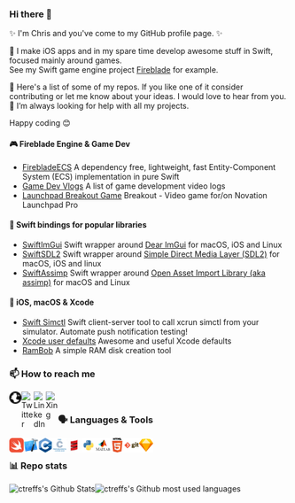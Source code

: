 ### Hi there 👋

✨ I'm Chris and you've come to my GitHub profile page. ✨

🔭 I make iOS apps and in my spare time develop awesome stuff in Swift, focused mainly around games.    
See my Swift game engine project [Fireblade](https://github.com/fireblade-engine) for example.  

💬 Here's a list of some of my repos. If you like one of it consider contributing or let me know about your ideas. I would love to hear from you.  
🤔 I’m always looking for help with all my projects.  

Happy coding 😊

#### 🎮 Fireblade Engine & Game Dev

* [FirebladeECS](https://github.com/fireblade-engine/ecs) A dependency free, lightweight, fast Entity-Component System (ECS) implementation in pure Swift
* [Game Dev Vlogs](https://github.com/ctreffs/game-dev-vlogs) A list of game development video logs
* [Launchpad Breakout Game](https://github.com/ctreffs/launchpad-breakout) Breakout - Video game for/on Novation Launchpad Pro

#### 🔗 Swift bindings for popular libraries

* [SwiftImGui](https://github.com/ctreffs/SwiftImGui) Swift wrapper around [Dear ImGui](https://github.com/ocornut/imgui) for macOS, iOS and Linux
* [SwiftSDL2](https://github.com/ctreffs/SwiftSDL2) Swift wrapper around [Simple Direct Media Layer (SDL2)](https://www.libsdl.org) for macOS, iOS and linux
* [SwiftAssimp](https://github.com/ctreffs/SwiftAssimp) Swift wrapper around [Open Asset Import Library (aka assimp)](https://www.assimp.org) for macOS and Linux

#### 📱 iOS, macOS & Xcode

* [Swift Simctl](https://github.com/ctreffs/SwiftSimctl) Swift client-server tool to call xcrun simctl from your simulator. Automate push notification testing!
* [Xcode user defaults](https://github.com/ctreffs/xcode-defaults) Awesome and useful Xcode defaults
* [RamBob](https://github.com/ctreffs/RamBob) A simple RAM disk creation tool

### 📫 How to reach me


[<img align="left" width="22px" alt="https://ctreffs.de" src="https://raw.githubusercontent.com/iconic/open-iconic/master/svg/globe.svg" />][website]
[<img align="left" width="22px" alt="Twitter" src="https://cdn.jsdelivr.net/npm/simple-icons/icons/twitter.svg" />][twitter]
[<img align="left" width="22px" alt="LinkedIn" src="https://cdn.jsdelivr.net/npm/simple-icons/icons/linkedin.svg" />][linkedin]
[<img align="left" width="22px" alt="Xing" src="https://cdn.jsdelivr.net/npm/simple-icons/icons/xing.svg" />][xing]

<br/>

### 🗣️ Languages & Tools

<img align="left" alt="Swift" width="26px" src="https://raw.githubusercontent.com/github/explore/master/topics/swift/swift.png" />
<img align="left" alt="Xcode" width="26px" src="https://raw.githubusercontent.com/github/explore/master/topics/xcode/xcode.png" />
<img align="left" alt="C++" width="26px" src="https://raw.githubusercontent.com/github/explore/master/topics/cpp/cpp.png" />
<img align="left" alt="C" width="26px" src="https://raw.githubusercontent.com/github/explore/master/topics/c/c.png" />
<img align="left" alt="Scala" width="26px" src="https://raw.githubusercontent.com/github/explore/master/topics/scala/scala.png" />
<img align="left" alt="Python" width="26px" src="https://raw.githubusercontent.com/github/explore/master/topics/python/python.png" />
<img align="left" alt="Matlab" width="26px" src="https://raw.githubusercontent.com/github/explore/master/topics/matlab/matlab.png" />
<img align="left" alt="HTML5" width="26px" src="https://raw.githubusercontent.com/github/explore/master/topics/html/html.png" />
<img align="left" alt="Git" width="26px" src="https://raw.githubusercontent.com/github/explore/master/topics/git/git.png" />
<img align="left" alt="Sketch" width="26px" src="https://raw.githubusercontent.com/github/explore/master/topics/sketch/sketch.png" />
<br/>

### 📊 Repo stats

<img align="left" alt="ctreffs's Github Stats" src="https://github-readme-stats.vercel.app/api?username=ctreffs&show_icons=true&hide_border=true&count_private=true&include_all_commits=false&hide_title=true" />
<img align="left" alt="ctreffs's Github most used languages" src="https://github-readme-stats.vercel.app/api/top-langs/?username=ctreffs&layout=compact&hide_border=true&hide_title=true&card_width=200" />


<!-- References -->

[website]: https://ctreffs.de
[instagram]: https://www.instagram.com/chrisdailygrind
[linkedin]: https://www.linkedin.com/in/ctreffs
[soundcloud]: https://soundcloud.com/chrisdailygrind
[twitter]: https://twitter.com/ChrisDailyGrind
[xing]: https://www.xing.com/profile/Christian_Treffs
